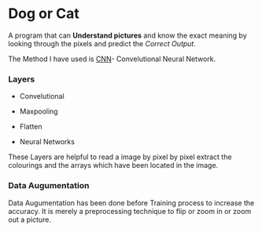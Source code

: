 # Dog or Cat

A program that can **Understand pictures** and know the exact meaning by looking through the pixels and predict the *Correct Output*.


The Method I have used is [CNN](https://www.techtarget.com/searchenterpriseai/definition/convolutional-neural-network)- Convelutional Neural Network.


### Layers

- Convelutional

- Maxpooling 

- Flatten

- Neural Networks


These Layers are helpful to read a image by pixel by pixel extract the colourings and the arrays which have been located in the image.


### Data Augumentation

Data Augumentation has been done before Training process to increase the accuracy.
It is merely a preprocessing technique to flip or zoom in or zoom out a picture.